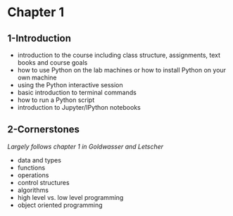 # Chapter 1

## 1-Introduction

- introduction to the course including class structure, assignments, text books and course goals
- how to use Python on the lab machines or how to install Python on your own machine
- using the Python interactive session
- basic introduction to terminal commands
- how to run a Python script
- introduction to Jupyter/IPython notebooks

## 2-Cornerstones

*Largely follows chapter 1 in Goldwasser and Letscher*

- data and types
- functions
- operations
- control structures
- algorithms
- high level vs. low level programming
- object oriented programming

